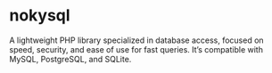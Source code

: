 # nokysql
A lightweight PHP library specialized in database access, focused on speed, security, and ease of use for fast queries. It’s compatible with MySQL, PostgreSQL, and SQLite.
